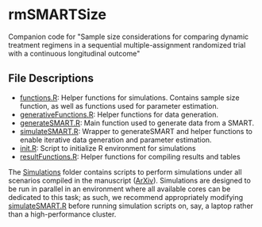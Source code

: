 # rmSMARTSize
Companion code for "Sample size considerations for comparing dynamic treatment regimens in a sequential multiple-assignment randomized trial with a continuous longitudinal outcome"

## File Descriptions
- [functions.R](functions.R): Helper functions for simulations. Contains sample size function, as well as functions used for parameter estimation.
- [generativeFunctions.R](generativeFunctions.R): Helper functions for data generation.
- [generateSMART.R](generateSMART.R): Main function used to generate data from a SMART.
- [simulateSMART.R](simulateSMART.R): Wrapper to generateSMART and helper functions to enable iterative data generation and parameter estimation.
- [init.R](init.R): Script to initialize R environment for simulations
- [resultFunctions.R](resultFunctions.R): Helper functions for compiling results and tables

The [Simulations](Simulations) folder contains scripts to perform simulations under all scenarios compiled in the manuscript ([ArXiv](https://arxiv.org/abs/1810.13094)). Simulations are designed to be run in parallel in an environment where all available cores can be dedicated to this task; as such, we recommend appropriately modifying [simulateSMART.R](simulateSMART.R) before running simulation scripts on, say, a laptop rather than a high-performance cluster.

